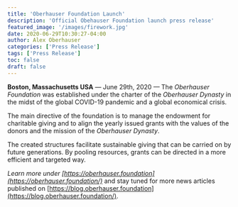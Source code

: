 ```yaml
---
title: 'Oberhauser Foundation Launch'
description: 'Official Obehauser Foundation launch press release'
featured_image: '/images/firework.jpg'
date: 2020-06-29T10:30:27-04:00
author: Alex Oberhauser
categories: ['Press Release']
tags: ['Press Release']
toc: false
draft: false
---
```


**Boston, Massachusetts USA** &mdash; June 29th, 2020 &mdash; The _Oberhauser Foundation_
was established under the charter of the _Oberhauser Dynasty_ in the midst of the global
COVID-19 pandemic and a global economical crisis.

<!--more-->

The main directive of the foundation is to manage the endowment for charitable giving
and to align the yearly issued grants with the values of the donors and the mission
of the _Oberhauser Dynasty_.

The created structures facilitate sustainable giving that can be carried on by future
generations. By pooling resources, grants can be directed in a more efficient and
targeted way.

_Learn more under [https://oberhauser.foundation](https://oberhauser.foundation/)_
and stay tuned for more news articles published on
[https://blog.oberhauser.foundation](https://blog.oberhauser.foundation/).

<!-- ![Endowment as of 2020-06-29](/images/endowment-2020-06-29.svg)

As of this writing the endowment is invested for the long run in 50% stocks and 50% bonds with a targeted grant payout of 5%
and an expense ratio of under 1%. The council will re-evaluate the investment strategy and the grant allocation on a yearly basis.

![Yearly Capital Distribution as of 2020-06-29](/images/yearly-capital-distribution-2020-06-29.svg) -->
